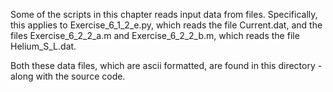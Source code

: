 Some of the scripts in this chapter reads input data from files. Specifically, this applies to Exercise_6_1_2_e.py, which reads the 
file Current.dat, and the files Exercise_6_2_2_a.m and Exercise_6_2_2_b.m, which reads the file Helium_S_L.dat.

Both these data files, which are ascii formatted, are found in this directory - along with the source code.
